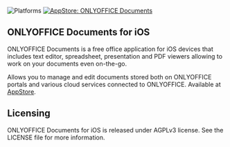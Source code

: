 ![Platforms](https://img.shields.io/badge/platforms-ios-lightgrey.svg)
[![AppStore: ONLYOFFICE Documents](https://img.shields.io/badge/version-9.0-blue.svg?style=flat)](https://itunes.apple.com/app/onlyoffice-documents/id944896972)

## ONLYOFFICE Documents for iOS

ONLYOFFICE Documents is a free office application for iOS devices that includes text editor, spreadsheet, presentation and PDF viewers allowing to work on your documents even on-the-go.

Allows you to manage and edit documents stored both on ONLYOFFICE portals and various cloud services connected to ONLYOFFICE. Available at [AppStore](https://itunes.apple.com/app/onlyoffice-documents/id944896972).

## Licensing
ONLYOFFICE Documents for iOS is released under AGPLv3 license. See the LICENSE file for more information.
